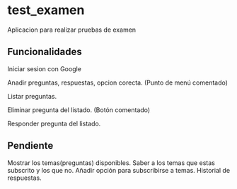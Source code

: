 # test_examen

Aplicacion para realizar pruebas de examen

## Funcionalidades

Iniciar sesion con Google

Anadir preguntas, respuestas, opcion corecta. (Punto de menú comentado)

Listar preguntas.

Eliminar pregunta del listado. (Botón comentado)

Responder pregunta del listado.

## Pendiente

Mostrar los temas(preguntas) disponibles.
Saber a los temas que estas subscrito y los que no.
Añadir opción para subscribirse a temas.
Historial de respuestas.




